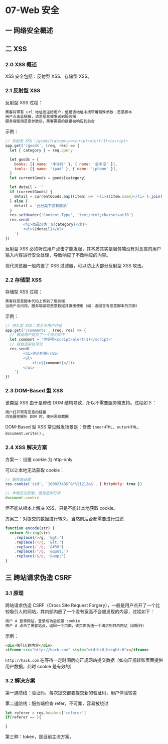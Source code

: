 # 07-Web 安全

## 一 网络安全概述

## 二 XSS

### 2.0 XSS 概述

XSS 安全包括：反射型 XSS、存储型 XSS。

### 2.1 反射型 XSS

反射型 XSS 过程：

```txt
黑客将带有 url 地址发送给用户，但是该地址中携带着特殊参数：恶意脚本
用户点击此链接，请求信息被发送到服务端
服务端使用恶意参数后，黑客需要的数据被响应到前台
```

示例：

```js
// 反射型 XSS：/goods?category=<script>alert(1)</script>
app.get('/goods', (req, res) => {
  let { category } = req.query

  let goods = {
    books: [{ name: '木许传' }, { name: '金平没' }],
    tools: [{ name: 'ipad' }, { name: 'iphone' }],
  }
  let currentGoods = goods[category]

  let detail = ''
  if (currentGoods) {
    detail = currentGoods.map((item) => `<li>${item.name}</li>`).join('')
  } else {
    detail = `此分类下没有商品`
  }
  res.setHeader('Content-Type', 'text/html;charset=utf8')
  res.send(`
        <h1>商品分类：${category}</h1>
        <ul>${detail}</ul>
    `)
})
```

反射型 XSS 必须听过用户点击才能发起，其本质其实是服务端没有对恶意的用户输入内容进行安全处理，导致响应了不改响应的内容。

现代浏览器一般内置了 XSS 过滤器，可以防止大部分反射型 XSS 攻击。

### 2.2 存储型 XSS

存储型 XSS 过程：

```txt
黑客将恶意脚本代码上传到了服务端
当用户访问视，服务端读取恶意数据并直接使用（如：返回含有恶意脚本的页面）
```

示例：

```js
// 持久型 XSS：常见于用户评论
app.get('/comments', (req, res) => {
  // 假设用户提交了一个评论如下：
  let commont = '你好啊<script>alert(1)</script>'
  // 后台渲染该评论
  res.send(`
        <h1>评论列表</h1>
        <ul>
            <li>${commont}</li>
        </ul>
    `)
})
```

### 2.3 DOM-Based 型 XSS

该类型 XSS 由于是修改 DOM 结构导致，所以不需要服务端支持。过程如下：

```txt
用户打开带有恶意的链接
浏览器在解析 DOM 时，使用恶意数据
```

DOM-Based 型 XSS 常见触发场景是：修改 `innerHTML`、`outerHTML`、`document.write()` 。

### 2.4 XSS 解决方案

方案一：设置 cookie 为 http-only

可以让本地无法获取 cookie：

```js
// 服务端设置
res.cookie('sid', '10002343&^&*%21212e&', { httpOnly: true })

// 本地无法获取，值为空字符串
document.cookie
```

但不能从根本上解决 XSS，只是不能让本地获取 cookie。

方案二：对提交的数据进行转义，当然前后台都需要进行过滤

```js
function encode(str) {
  return String(str)
    .replace(/>/g, '&gt;')
    .replace(/</g, '&lt;')
    .replace(/'/g, '&#39')
    .replace(/"/g, '&quot;')
    .replace(/$/g, '&amp;')
}
```

## 三 跨站请求伪造 CSRF

### 3.1 原理

跨站请求伪造 CSRF（Cross Site Request Forgery），一般是用户点开了一个比较吸引人的网站，其内部内嵌了一个没有宽高不会被发现的内容，过程如下：

```txt
用户 A 登录网站，登录成功后设置 cookie
用户 A 点击了黑客站点，返回一个页面，该页面伪造一个请求到目的网站（如银行）
```

示例：

```html
<div>吸引人的内容</div>
<iframe src="http://hack.com" style="width:0;height:0"></iframe>
```

`http://hack.com` 在等待一定时间后向正规网站提交数据（如向正规转账页面提供用户数据，此时 cookie 是有效的）

### 3.2 解决方案

第一道防线：验证码，每次提交都要提交新的验证码，用户体验较差

第二道防线：服务端检查 refer，不可靠，容易被绕过

```js
let referer = req.headers['referer']
if(referer == ){

}
```

第三种：token，是目前主流方案。
